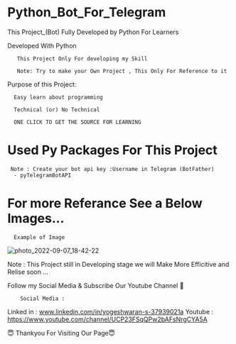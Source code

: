 # Python_Bot_For_Telegram

This Project_(Bot) Fully Developed by Python For Learners

   
Developed With Python 
        
       
       This Project Only For developing my Skill
       
       Note: Try to make your Own Project , This Only For Reference to it


   
Purpose of this Project:
       
       
      Easy learn about programming
      
      Technical (or) No Technical
      
      ONE CLICK TO GET THE SOURCE FOR LEARNING


 # Used Py Packages For This Project
     
     Note : Create your bot api key :Username in Telegram (BotFather)
      - pyTelegramBotAPI
      
  # For more Referance See a Below Images...
  
      Example of Image
   ![photo_2022-09-07_18-42-22](https://user-images.githubusercontent.com/82278181/188887022-5ab4c1bc-2884-4054-a0d4-2c84348ba99e.jpg)


Note : This Project still in Developing stage we will Make More Efficitive and Relise soon ... 

Follow my Social Media & Subscribe Our Youtube Channel 🙏


        Social Media :

Linked in : www.linkedin.com/in/yogeshwaran-s-37939021a
Youtube   : https://www.youtube.com/channel/UCP23FSqQPw2bAFsNrgCYA5A
        

😇 Thankyou For Visiting Our Page😇




   
   
   
